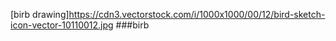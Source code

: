 [birb drawing]https://cdn3.vectorstock.com/i/1000x1000/00/12/bird-sketch-icon-vector-10110012.jpg
###birb
